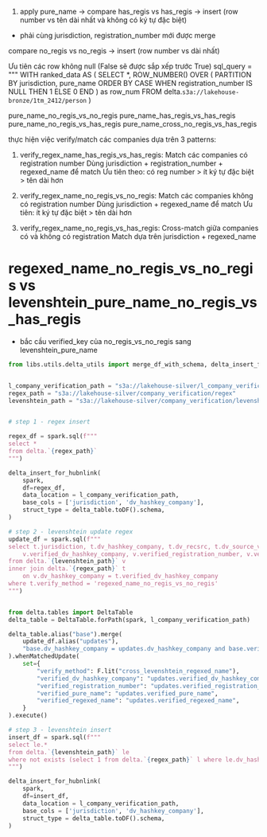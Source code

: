 

1. apply pure_name
-> compare has_regis vs has_regis -> insert (row number vs tên dài nhất và không có ký tự đặc biệt)
- phải cùng  jurisdiction, registration_number mới được merge

compare no_regis vs no_regis -> insert (row number vs dài nhất)



Ưu tiên các row không null (False sẽ được sắp xếp trước True)
sql_query = """
WITH ranked_data AS (
    SELECT *,
        ROW_NUMBER() OVER (
            PARTITION BY jurisdiction, pure_name
            ORDER BY
                CASE WHEN registration_number IS NULL THEN 1 ELSE 0 END
        ) as row_num
    FROM delta.`s3a://lakehouse-bronze/1tm_2412/person`
)


pure_name_no_regis_vs_no_regis
pure_name_has_regis_vs_has_regis
pure_name_no_regis_vs_has_regis
pure_name_cross_no_regis_vs_has_regis


thực hiện việc verify/match các companies dựa trên 3 patterns:

1. verify_regex_name_has_regis_vs_has_regis:
Match các companies có registration number
Dùng jurisdiction + registration_number + regexed_name để match
Ưu tiên theo: có reg number > ít ký tự đặc biệt > tên dài hơn

2. verify_regex_name_no_regis_vs_no_regis:
Match các companies không có registration number
Dùng jurisdiction + regexed_name để match
Ưu tiên: ít ký tự đặc biệt > tên dài hơn

3. verify_regex_name_no_regis_vs_has_regis:
Cross-match giữa companies có và không có registration
Match dựa trên jurisdiction + regexed_name



# regexed_name_no_regis_vs_no_regis vs levenshtein_pure_name_no_regis_vs_has_regis
-  bắc cầu verified_key của no_regis_vs_no_regis sang levenshtein_pure_name

```py
from libs.utils.delta_utils import merge_df_with_schema, delta_insert_for_hubnlink


l_company_verification_path = "s3a://lakehouse-silver/l_company_verification"
regex_path = "s3a://lakehouse-silver/company_verification/regex"
levenshtein_path = "s3a://lakehouse-silver/company_verification/levenshtein"


# step 1 - regex insert

regex_df = spark.sql(f"""
select *
from delta.`{regex_path}`
""")

delta_insert_for_hubnlink(
    spark,
    df=regex_df,
    data_location = l_company_verification_path,
    base_cols = ['jurisdiction', 'dv_hashkey_company'],
    struct_type = delta_table.toDF().schema,
)

# step 2 - levenshtein update regex
update_df = spark.sql(f"""
select t.jurisdiction, t.dv_hashkey_company, t.dv_recsrc, t.dv_source_version, t.name, t.pure_name,
    v.verified_dv_hashkey_company, v.verified_registration_number, v.verified_pure_name, t.verified_regexed_name, v.verified_name
from delta.`{levenshtein_path}` v
inner join delta.`{regex_path}` t
    on v.dv_hashkey_company = t.verified_dv_hashkey_company
where t.verify_method = 'regexed_name_no_regis_vs_no_regis'
""")


from delta.tables import DeltaTable
delta_table = DeltaTable.forPath(spark, l_company_verification_path)

delta_table.alias("base").merge(
    update_df.alias("updates"),
    "base.dv_hashkey_company = updates.dv_hashkey_company and base.verify_method = 'regexed_name_no_regis_vs_no_regis'",
).whenMatchedUpdate(
    set={
        "verify_method": F.lit("cross_levenshtein_regexed_name"),
        "verified_dv_hashkey_company": "updates.verified_dv_hashkey_company",
        "verified_registration_number": "updates.verified_registration_number",
        "verified_pure_name": "updates.verified_pure_name",
        "verified_regexed_name": "updates.verified_regexed_name",
    }
).execute()

# step 3 - levenshtein insert
insert_df = spark.sql(f"""
select le.*
from delta.`{levenshtein_path}` le
where not exists (select 1 from delta.`{regex_path}` l where le.dv_hashkey_company = l.verified_dv_hashkey_company)
""")

delta_insert_for_hubnlink(
    spark,
    df=insert_df,
    data_location = l_company_verification_path,
    base_cols = ['jurisdiction', 'dv_hashkey_company'],
    struct_type = delta_table.toDF().schema,
)
```